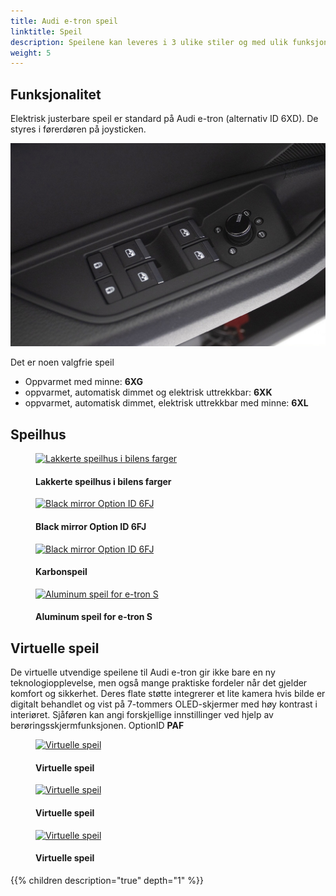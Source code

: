 ```yaml
---
title: Audi e-tron speil
linktitle: Speil
description: Speilene kan leveres i 3 ulike stiler og med ulik funksjonalitet.
weight: 5
---
```

<!-- markdownlint-disable MD033 -->
## Funksjonalitet

Elektrisk justerbare speil er standard på Audi e-tron (alternativ ID 6XD). De styres i førerdøren på joysticken.

![Speilkontroll](control.jpg "Speilene styres i førerdøren" )

Det er noen valgfrie speil

- Oppvarmet med minne: **6XG**
- oppvarmet, automatisk dimmet og elektrisk uttrekkbar: **6XK**
- oppvarmet, automatisk dimmet, elektrisk uttrekkbar med minne: **6XL**

## Speilhus

<figure>
    <a href="https://media.electrichasgoneaudi.net/multimedia/models/e-tron/exterior/mirrors/mirrors_painted.png">
        <img src="https://media.electrichasgoneaudi.net/multimedia/models/e-tron/exterior/mirrors/mirrors_painteds.png" alt="Lakkerte speilhus i bilens farger" title="Lakkerte speilhus i bilens farger">
    </a>
    <figcaption><h4>Lakkerte speilhus i bilens farger</h4></figcaption>
</figure>

<figure>
    <a href="https://media.electrichasgoneaudi.net/multimedia/models/e-tron/exterior/mirrors/mirrors_black.png">
        <img src="https://media.electrichasgoneaudi.net/multimedia/models/e-tron/exterior/mirrors/mirrors_blacks.png" alt="Black mirror Option ID 6FJ" title="Black mirror Option ID 6FJ">
    </a>
    <figcaption><h4>Black mirror Option ID 6FJ</h4></figcaption>
</figure>

<figure>
    <a href="https://media.electrichasgoneaudi.net/multimedia/models/e-tron/exterior/mirrors/mirrors_carbon.png">
        <img src="https://media.electrichasgoneaudi.net/multimedia/models/e-tron/exterior/mirrors/mirrors_carbons.png" alt="Black mirror Option ID 6FJ" title="Black mirror Option ID 6FJ">
    </a>
    <figcaption><h4>Karbonspeil</h4></figcaption>
</figure>

<figure>
    <a href="https://media.electrichasgoneaudi.net/multimedia/models/e-tron/exterior/mirrors/mirrors_aluminum.jpg">
        <img src="https://media.electrichasgoneaudi.net/multimedia/models/e-tron/exterior/mirrors/mirrors_aluminums.jpg" alt="Aluminum speil for e-tron S" title="Aluminum speil for e-tron S">
    </a>
    <figcaption><h4>Aluminum speil for e-tron S</h4></figcaption>
</figure>

## Virtuelle speil

De virtuelle utvendige speilene til Audi e-tron gir ikke bare en ny teknologiopplevelse, men også mange praktiske fordeler når det gjelder komfort og sikkerhet. Deres flate støtte integrerer et lite kamera hvis bilde er digitalt behandlet og vist på 7-tommers OLED-skjermer med høy kontrast i interiøret. Sjåføren kan angi forskjellige innstillinger ved hjelp av berøringsskjermfunksjonen. OptionID **PAF**
<figure>
    <a href="https://media.electrichasgoneaudi.net/multimedia/models/e-tron/exterior/mirrors/virtualmirrors.jpg">
        <img src="https://media.electrichasgoneaudi.net/multimedia/models/e-tron/exterior/mirrors/virtualmirrorss.jpg" alt="Virtuelle speil" title="Virtuelle speil">
    </a>
    <figcaption><h4>Virtuelle speil</h4></figcaption>
</figure>

<figure>
    <a href="https://media.electrichasgoneaudi.net/multimedia/models/e-tron/exterior/mirrors/virtualmirrors2.jpg">
        <img src="https://media.electrichasgoneaudi.net/multimedia/models/e-tron/exterior/mirrors/virtualmirrors2s.jpg" alt="Virtuelle speil" title="Virtuelle speil">
    </a>
    <figcaption><h4>Virtuelle speil</h4></figcaption>
</figure>

<figure>
    <a href="https://media.electrichasgoneaudi.net/multimedia/models/e-tron/exterior/mirrors/virtualmirrors3.jpg">
        <img src="https://media.electrichasgoneaudi.net/multimedia/models/e-tron/exterior/mirrors/virtualmirrors3s.jpg" alt="Virtuelle speil" title="Virtuelle speil">
    </a>
    <figcaption><h4>Virtuelle speil</h4></figcaption>
</figure>

{{% children description="true" depth="1" %}}
